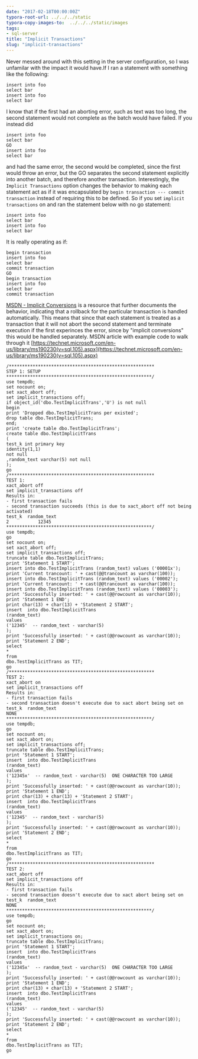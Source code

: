 ```yaml
---
date: "2017-02-18T00:00:00Z"
typora-root-url: ../../../static
typora-copy-images-to:  ../../../static/images
tags:
- sql-server
title: "Implicit Transactions"
slug: "implicit-transactions"
---
```


Never messed around with this setting in the server configuration, so I was unfamilar with the impact it would have.If I ran a statement with something like the following:

    insert into foo
    select bar
    insert into foo
    select bar

I know that if the first had an aborting error, such as text was too long, the second statement would not complete as the batch would have failed.
If you instead did

    insert into foo
    select bar
    GO
    insert into foo
    select bar

and had the same error, the second would be completed, since the first would throw an error, but the GO separates the second statement explicitly into another batch, and therefore another transaction.
Interestingly, the `Implicit Transactions` option changes the behavior to making each statement act as if it was encapsulated by `begin transaction --- commit transaction` instead of requiring this to be defined.
So if you set `implicit transactions` on and ran the statement below with no go statement:

    insert into foo
    select bar
    insert into foo
    select bar

It is really operating as if:

    begin transaction
    insert into foo
    select bar
    commit transaction
    GO
    begin transaction
    insert into foo
    select bar
    commit transaction

[MSDN - Implicit Conversions](http://bit.ly/1U0362O) is a resource that further documents the behavior, indicating that a rollback for the particular transaction is handled automatically. This means that since that each statement is treated as a transaction that it will not abort the second statement and terminate execution if the first experinces the error, since by "implicit conversions" this would be handled separately.
MSDN article with example code to walk through it
[https://technet.microsoft.com/en-us/library/ms190230(v=sql.105).aspx](https://technet.microsoft.com/en-us/library/ms190230(v=sql.105).aspx)

    /*******************************************************
    STEP 1: SETUP
    *******************************************************/
    use tempdb;
    set nocount on;
    set xact_abort off;
    set implicit_transactions off;
    if object_id('dbo.TestImplicitTrans','U') is not null
    begin
    print 'Dropped dbo.TestImplicitTrans per existed';
    drop table dbo.TestImplicitTrans;
    end;
    print 'create table dbo.TestImplicitTrans';
    create table dbo.TestImplicitTrans
    (
    test_k int primary key
    identity(1,1)
    not null
    ,random_text varchar(5) not null
    );
    go
    /*******************************************************
    TEST 1:
    xact_abort off
    set implicit_transactions off
    Results in:
    - first transaction fails
    - second transaction succeeds (this is due to xact_abort off not being activated)
    test_k  random_text
    2           12345
    *******************************************************/
    use tempdb;
    go
    set nocount on;
    set xact_abort off;
    set implicit_transactions off;
    truncate table dbo.TestImplicitTrans;
    print 'Statement 1 START';
    insert into dbo.TestImplicitTrans (random_text) values ('00001x');
    print 'Current trancount: ' + cast(@@trancount as varchar(100));
    insert into dbo.TestImplicitTrans (random_text) values ('00002');
    print 'Current trancount: ' + cast(@@trancount as varchar(100));
    insert into dbo.TestImplicitTrans (random_text) values ('00003');
    print 'Successfully inserted: ' + cast(@@rowcount as varchar(10));
    print 'Statement 1 END';
    print char(13) + char(13) + 'Statement 2 START';
    insert  into dbo.TestImplicitTrans
    (random_text)
    values
    ('12345'  -- random_text - varchar(5)
    );
    print 'Successfully inserted: ' + cast(@@rowcount as varchar(10));
    print 'Statement 2 END';
    select
    *
    from
    dbo.TestImplicitTrans as TIT;
    go
    /*******************************************************
    TEST 2:
    xact_abort on
    set implicit_transactions off
    Results in:
    - first transaction fails
    - second transaction doesn't execute due to xact abort being set on
    test_k  random_text
    NONE
    *******************************************************/
    use tempdb;
    go
    set nocount on;
    set xact_abort on;
    set implicit_transactions off;
    truncate table dbo.TestImplicitTrans;
    print 'Statement 1 START';
    insert  into dbo.TestImplicitTrans
    (random_text)
    values
    ('12345x'  -- random_text - varchar(5)  ONE CHARACTER TOO LARGE
    );
    print 'Successfully inserted: ' + cast(@@rowcount as varchar(10));
    print 'Statement 1 END';
    print char(13) + char(13) + 'Statement 2 START';
    insert  into dbo.TestImplicitTrans
    (random_text)
    values
    ('12345'  -- random_text - varchar(5)
    );
    print 'Successfully inserted: ' + cast(@@rowcount as varchar(10));
    print 'Statement 2 END';
    select
    *
    from
    dbo.TestImplicitTrans as TIT;
    go
    /*******************************************************
    TEST 2:
    xact_abort off
    set implicit_transactions off
    Results in:
    - first transaction fails
    - second transaction doesn't execute due to xact abort being set on
    test_k  random_text
    NONE
    *******************************************************/
    use tempdb;
    go
    set nocount on;
    set xact_abort on;
    set implicit_transactions on;
    truncate table dbo.TestImplicitTrans;
    print 'Statement 1 START';
    insert  into dbo.TestImplicitTrans
    (random_text)
    values
    ('12345x'  -- random_text - varchar(5)  ONE CHARACTER TOO LARGE
    );
    print 'Successfully inserted: ' + cast(@@rowcount as varchar(10));
    print 'Statement 1 END';
    print char(13) + char(13) + 'Statement 2 START';
    insert  into dbo.TestImplicitTrans
    (random_text)
    values
    ('12345'  -- random_text - varchar(5)
    );
    print 'Successfully inserted: ' + cast(@@rowcount as varchar(10));
    print 'Statement 2 END';
    select
    *
    from
    dbo.TestImplicitTrans as TIT;
    go
